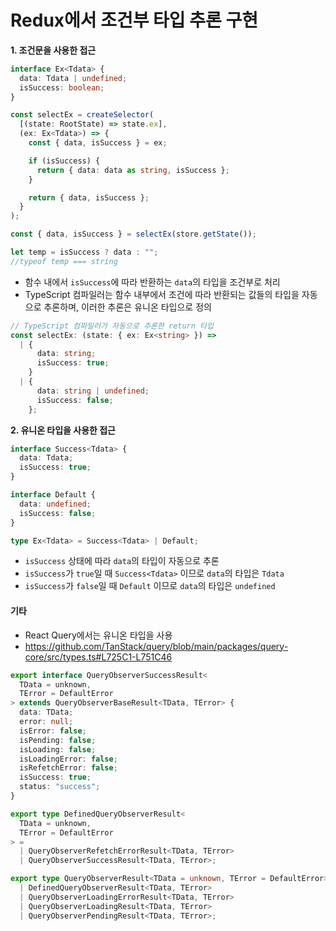 # Redux에서 조건부 타입 추론 구현

**1. 조건문을 사용한 접근**

```typescript
interface Ex<Tdata> {
  data: Tdata | undefined;
  isSuccess: boolean;
}

const selectEx = createSelector(
  [(state: RootState) => state.ex],
  (ex: Ex<Tdata>) => {
    const { data, isSuccess } = ex;

    if (isSuccess) {
      return { data: data as string, isSuccess };
    }

    return { data, isSuccess };
  }
);

const { data, isSuccess } = selectEx(store.getState());

let temp = isSuccess ? data : "";
//typeof temp === string
```

- 함수 내에서 `isSuccess`에 따라 반환하는 `data`의 타입을 조건부로 처리
- TypeScript 컴파일러는 함수 내부에서 조건에 따라 반환되는 값들의 타입을 자동으로 추론하며, 이러한 추론은 유니온 타입으로 정의

```ts
// TypeScript 컴파일러가 자동으로 추론한 return 타입
const selectEx: (state: { ex: Ex<string> }) =>
  | {
      data: string;
      isSuccess: true;
    }
  | {
      data: string | undefined;
      isSuccess: false;
    };
```

**2. 유니온 타입을 사용한 접근**

```typescript
interface Success<Tdata> {
  data: Tdata;
  isSuccess: true;
}

interface Default {
  data: undefined;
  isSuccess: false;
}

type Ex<Tdata> = Success<Tdata> | Default;
```

- `isSuccess` 상태에 따라 `data`의 타입이 자동으로 추론
- `isSuccess`가 `true`일 때 `Success<Tdata>` 이므로 `data`의 타입은 `Tdata`
- `isSuccess`가 `false`일 때 `Default` 이므로 `data`의 타입은 `undefined`

#### 기타

- React Query에서는 유니온 타입을 사용
- https://github.com/TanStack/query/blob/main/packages/query-core/src/types.ts#L725C1-L751C46

```ts
export interface QueryObserverSuccessResult<
  TData = unknown,
  TError = DefaultError
> extends QueryObserverBaseResult<TData, TError> {
  data: TData;
  error: null;
  isError: false;
  isPending: false;
  isLoading: false;
  isLoadingError: false;
  isRefetchError: false;
  isSuccess: true;
  status: "success";
}

export type DefinedQueryObserverResult<
  TData = unknown,
  TError = DefaultError
> =
  | QueryObserverRefetchErrorResult<TData, TError>
  | QueryObserverSuccessResult<TData, TError>;

export type QueryObserverResult<TData = unknown, TError = DefaultError> =
  | DefinedQueryObserverResult<TData, TError>
  | QueryObserverLoadingErrorResult<TData, TError>
  | QueryObserverLoadingResult<TData, TError>
  | QueryObserverPendingResult<TData, TError>;
```
